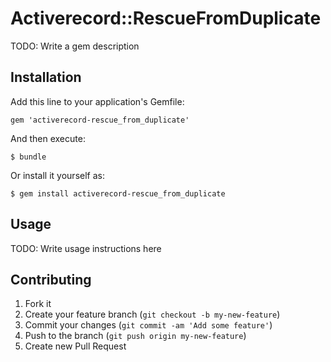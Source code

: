 # Activerecord::RescueFromDuplicate

TODO: Write a gem description

## Installation

Add this line to your application's Gemfile:

    gem 'activerecord-rescue_from_duplicate'

And then execute:

    $ bundle

Or install it yourself as:

    $ gem install activerecord-rescue_from_duplicate

## Usage

TODO: Write usage instructions here

## Contributing

1. Fork it
2. Create your feature branch (`git checkout -b my-new-feature`)
3. Commit your changes (`git commit -am 'Add some feature'`)
4. Push to the branch (`git push origin my-new-feature`)
5. Create new Pull Request
